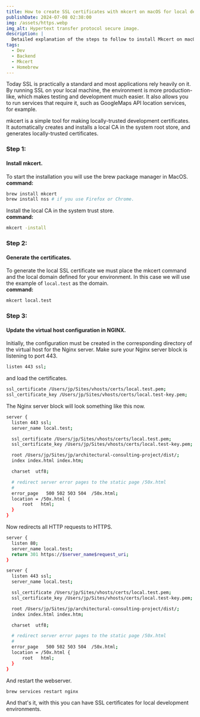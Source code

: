 ```yaml
---
title: How to create SSL certificates with mkcert on macOS for local development environments with NGINX web server
publishDate: 2024-07-08 02:38:00
img: /assets/https.webp
img_alt: Hypertext transfer protocol secure image.
description: |
  Detailed explanation of the steps to follow to install Mkcert on macOS (ARM) with M1 or M2 🔐🌐.
tags:
  - Dev
  - Backend
  - Mkcert
  - Homebrew
---
```


Today SSL is practically a standard and most applications rely heavily on it. By running SSL on your local machine, the environment is more production-like, which makes testing and development much easier. It also allows you to run services that require it, such as GoogleMaps API location services, for example.

mkcert is a simple tool for making locally-trusted development certificates. It automatically creates and installs a local CA in the system root store, and generates locally-trusted certificates.

### Step 1:
#### Install mkcert.

To start the installation you will use the brew package manager in MacOS.<br>
**command:**

```bash
brew install mkcert
brew install nss # if you use Firefox or Chrome.
```

Install the local CA in the system trust store.<br>
**command:**

```bash
mkcert -install
```
### Step 2:
#### Generate the certificates.

To generate the local SSL certificate we must place the mkcert command and the local domain defined for your environment.
In this case we will use the example of `local.test` as the domain.<br>
**command:**

```bash
mkcert local.test
```

### Step 3:
#### Update the virtual host configuration in NGINX.

Initially, the configuration must be created in the corresponding directory of the virtual host for the Nginx server.
Make sure your Nginx server block is listening to port 443.

```bash
listen 443 ssl;
```

and load the certificates.

```bash
ssl_certificate /Users/jp/Sites/vhosts/certs/local.test.pem;
ssl_certificate_key /Users/jp/Sites/vhosts/certs/local.test-key.pem;
```

The Nginx server block will look something like this now.

```bash
server {
  listen 443 ssl;
  server_name local.test;

  ssl_certificate /Users/jp/Sites/vhosts/certs/local.test.pem;
  ssl_certificate_key /Users/jp/Sites/vhosts/certs/local.test-key.pem;

  root /Users/jp/Sites/jp/architectural-consulting-project/dist/;
  index index.html index.htm;

  charset  utf8;

  # redirect server error pages to the static page /50x.html
  #
  error_page   500 502 503 504  /50x.html;
  location = /50x.html {
      root   html;
  }
}
```

Now redirects all HTTP requests to HTTPS.

```bash
server {
  listen 80;
  server_name local.test;
  return 301 https://$server_name$request_uri;
}

server {
  listen 443 ssl;
  server_name local.test;

  ssl_certificate /Users/jp/Sites/vhosts/certs/local.test.pem;
  ssl_certificate_key /Users/jp/Sites/vhosts/certs/local.test-key.pem;

  root /Users/jp/Sites/jp/architectural-consulting-project/dist/;
  index index.html index.htm;

  charset  utf8;

  # redirect server error pages to the static page /50x.html
  #
  error_page   500 502 503 504  /50x.html;
  location = /50x.html {
      root   html;
  }
}
```

And restart the webserver.

```bash
brew services restart nginx
```

And that's it, with this you can have SSL certificates for local development environments.
